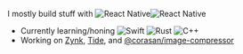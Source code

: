 I mostly build stuff with ![React Native](https://img.shields.io/badge/-ReactNative-black?style=flat&logo=react)![React Native](https://img.shields.io/badge/-Expo-black?style=flat&logo=expo)
- Currently learning/honing ![Swift](https://img.shields.io/badge/-Swift-black?style=flat&logo=swift) ![Rust](https://img.shields.io/badge/-Rust-black?style=flat&logo=rust) ![C++](https://img.shields.io/badge/-C++-black?style=flat&logo=cplusplus)
- Working on [Zynk](https://github.com/corasan/zynk), [Tide](https://github.com/corasan/zynk), and [@corasan/image-compressor](https://github.com/corasan/image-compressor)

<!--## Trophies

[![stats](https://github-readme-stats.vercel.app/api?username=corasan)](https://github-readme-stats.vercel.app/api?username=corasan)
-->
